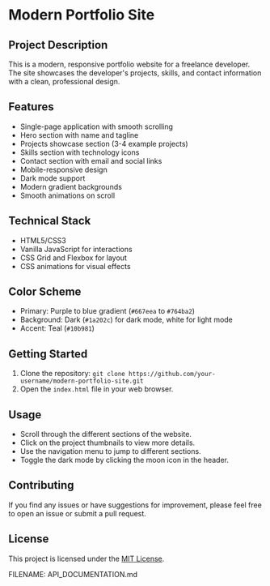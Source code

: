 # Modern Portfolio Site

## Project Description
This is a modern, responsive portfolio website for a freelance developer. The site showcases the developer's projects, skills, and contact information with a clean, professional design.

## Features
- Single-page application with smooth scrolling
- Hero section with name and tagline
- Projects showcase section (3-4 example projects)
- Skills section with technology icons
- Contact section with email and social links
- Mobile-responsive design
- Dark mode support
- Modern gradient backgrounds
- Smooth animations on scroll

## Technical Stack
- HTML5/CSS3
- Vanilla JavaScript for interactions
- CSS Grid and Flexbox for layout
- CSS animations for visual effects

## Color Scheme
- Primary: Purple to blue gradient (`#667eea` to `#764ba2`)
- Background: Dark (`#1a202c`) for dark mode, white for light mode
- Accent: Teal (`#10b981`)

## Getting Started
1. Clone the repository: `git clone https://github.com/your-username/modern-portfolio-site.git`
2. Open the `index.html` file in your web browser.

## Usage
- Scroll through the different sections of the website.
- Click on the project thumbnails to view more details.
- Use the navigation menu to jump to different sections.
- Toggle the dark mode by clicking the moon icon in the header.

## Contributing
If you find any issues or have suggestions for improvement, please feel free to open an issue or submit a pull request.

## License
This project is licensed under the [MIT License](LICENSE).

FILENAME: API_DOCUMENTATION.md